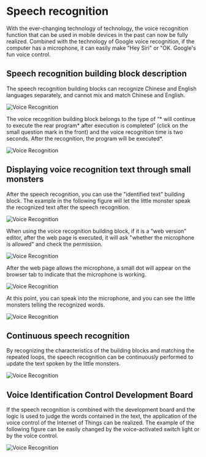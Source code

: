 # Speech recognition

With the ever-changing technology of technology, the voice recognition function that can be used in mobile devices in the past can now be fully realized. Combined with the technology of Google voice recognition, if the computer has a microphone, it can easily make "Hey Siri" or "OK. Google's fun voice control.

## Speech recognition building block description

The speech recognition building blocks can recognize Chinese and English languages ​​separately, and cannot mix and match Chinese and English.

![Voice Recognition](../images/zh-tw/docs/webbit/sound/speech-recognition-01.jpg)

The voice recognition building block belongs to the type of “* will continue to execute the rear program* after execution is completed” (click on the small question mark in the front) and the voice recognition time is two seconds. After the recognition, the program will be executed*.

![Voice Recognition](../images/zh-tw/docs/webbit/sound/speech-recognition-02.jpg)

## Displaying voice recognition text through small monsters

After the speech recognition, you can use the "identified text" building block. The example in the following figure will let the little monster speak the recognized text after the speech recognition.

![Voice Recognition](../images/zh-tw/docs/webbit/sound/speech-recognition-03.jpg)

When using the voice recognition building block, if it is a "web version" editor, after the web page is executed, it will ask "whether the microphone is allowed" and check the permission.

![Voice Recognition](../images/zh-tw/docs/webbit/sound/speech-recognition-04.jpg)

After the web page allows the microphone, a small dot will appear on the browser tab to indicate that the microphone is working.

![Voice Recognition](../images/zh-tw/docs/webbit/sound/speech-recognition-05.jpg)

At this point, you can speak into the microphone, and you can see the little monsters telling the recognized words.

![Voice Recognition](../images/zh-tw/docs/webbit/sound/speech-recognition-06.jpg)

## Continuous speech recognition

By recognizing the characteristics of the building blocks and matching the repeated loops, the speech recognition can be continuously performed to update the text spoken by the little monsters.

![Voice Recognition](../images/zh-tw/docs/webbit/sound/speech-recognition-08.gif)

## Voice Identification Control Development Board

If the speech recognition is combined with the development board and the logic is used to judge the words contained in the text, the application of the voice control of the Internet of Things can be realized. The example of the following figure can be easily changed by the voice-activated switch light or by the voice control.

![Voice Recognition](../images/zh-tw/docs/webbit/sound/speech-recognition-09.gif)